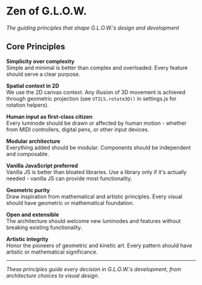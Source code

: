 # Zen of G.L.O.W.

*The guiding principles that shape G.L.O.W.'s design and development*

## Core Principles

**Simplicity over complexity**  
Simple and minimal is better than complex and overloaded. Every feature should serve a clear purpose.

**Spatial context in 2D**  
We use the 2D canvas context. Any illusion of 3D movement is achieved through geometric projection (see `UTILS.rotate3D()` in settings.js for rotation helpers).

**Human input as first-class citizen**  
Every luminode should be drawn or affected by human motion - whether from MIDI controllers, digital pens, or other input devices.

**Modular architecture**  
Everything added should be modular. Components should be independent and composable.

**Vanilla JavaScript preferred**  
Vanilla JS is better than bloated libraries. Use a library only if it's actually needed - vanilla JS can provide most functionality.

**Geometric purity**  
Draw inspiration from mathematical and artistic principles. Every visual should have geometric or mathematical foundation.

**Open and extensible**  
The architecture should welcome new luminodes and features without breaking existing functionality.

**Artistic integrity**  
Honor the pioneers of geometric and kinetic art. Every pattern should have artistic or mathematical significance.

---

*These principles guide every decision in G.L.O.W.'s development, from architecture choices to visual design.*
